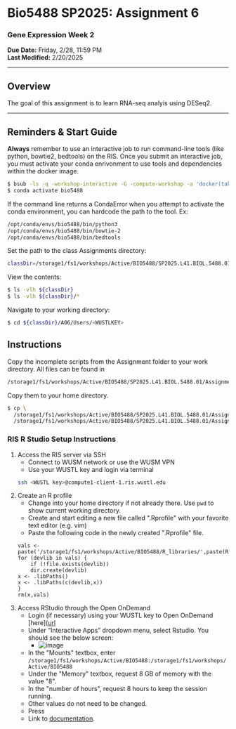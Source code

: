 # Bio5488 SP2025: Assignment 6

### Gene Expression Week 2

**Due Date:** Friday, 2/28, 11:59 PM  
**Last Modified:** 2/20/2025

---
## Overview
The goal of this assignment is to learn RNA-seq analyis using DESeq2. 

---
## Reminders & Start Guide

**Always** remember to use an interactive job to run command-line tools (like python, bowtie2, bedtools) on the RIS. Once you submit an interactive job, you must activate your conda enrivonment to use tools and dependencies within the docker image. 
 ```bash
 $ bsub -ls -q -workshop-interactive -G -compute-workshop -a 'docker(takinwe1/bio5488:0.0)' /bin/bash 
 $ conda activate bio5488
```

 If the command line returns a CondaError when you attempt to activate the conda environment, you can hardcode the path to the tool. Ex:
 ```bash
/opt/conda/envs/bio5488/bin/python3
/opt/conda/envs/bio5488/bin/bowtie-2
/opt/conda/envs/bio5488/bin/bedtools
```

 Set the path to the class Assignments directory:
```bash
classDir=/storage1/fs1/workshops/Active/BIO5488/SP2025.L41.BIOL.5488.01/Assignments
```
View the contents:
```bash
$ ls -vlh ${classDir}
$ ls -vlh ${classDir}/*
```
Navigate to your working directory:
 ```bash
$ cd ${classDir}/A06/Users/<WUSTLKEY>
 ```


 ## Instructions
 Copy the incomplete scripts from the Assignment folder to your work directory.
All files can be found in 
```bash
/storage1/fs1/workshops/Active/BIO5488/SP2025.L41.BIOL.5488.01/Assignments/A06/Assignment_Data/
```
Copy them to your home directory. 

```bash
$ cp \
  /storage1/fs1/workshops/Active/BIO5488/SP2025.L41.BIOL.5488.01/Assignments/A06/Assignment_Data/* \
  /storage1/fs1/workshops/Active/BIO5488/SP2025.L41.BIOL.5488.01/Assignments/A06/Users/<username>/
```
### RIS R Studio Setup Instructions ###

1. Access the RIS server via SSH
    - Connect to WUSM network or use the WUSM VPN
    - Use your WUSTL key and login via terminal
    ```bash
    ssh <WUSTL key>@compute1-client-1.ris.wustl.edu
    ```
1. Create an R profile
     - Change into your home directory if not already there. Use ```pwd``` to show current working directory.
     - Create and start editing a new file called ".Rprofile" with your favorite text editor (e.g. vim)
     - Paste the following code in the newly created ".Rprofile" file. 
      ```
      vals <- paste('/storage1/fs1/workshops/Active/BIO5488/R_libraries/',paste(R.version$major,R.version$minor,sep="."),sep="")
      for (devlib in vals) {
          if (!file.exists(devlib))
          dir.create(devlib)
      x <- .libPaths()
      x <- .libPaths(c(devlib,x))
      }
      rm(x,vals)
      ```
1. Access RStudio through the Open OnDemand
   - Login (if necessary) using your WUSTL key to Open OnDemand [here]([url](http://ood.ris.wustl.edu/)
   - Under “Interactive Apps” dropdown menu, select Rstudio. You should see the below screen:
     - ![image](https://github.com/user-attachments/assets/8d1c5739-b72c-485d-b1f1-9c501e22c85d)
   - In the "Mounts" textbox, enter ```/storage1/fs1/workshops/Active/BIO5488:/storage1/fs1/workshops/Active/BIO5488```
   - Under the "Memory" textbox, request 8 GB of memory with the value "8".
   - In the "number of hours", request 8 hours to keep the session running.
   - Other values do not need to be changed.
   - Press 
   - Link to [documentation](https://docs.ris.wustl.edu/doc/compute/compute-ood.html).
